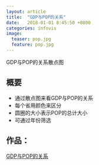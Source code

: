 ```yaml
---
layout: article
title:  "GDP与POP的关系"
date:   2018-01-01 8:45:50 +0800
categories: infovis
image:
  teaser: pop.jpg
  feature: pop.jpg
---
```


GDP与POP的关系散点图

## 概要
- 通过散点图来看GDP与POP的关系
- 每个省用颜色来区分
- 圆圈的大小表示POP的总计大小
- 可通过年份筛选

## 作品：
<a href="https://public.tableau.com/profile/.5270#!/vizhome/GDPvsPOP/1?publish=yes" target="_blank">GDP与POP的关系</a>
